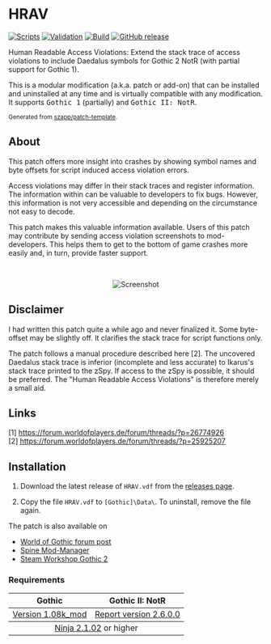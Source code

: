 # HRAV

[![Scripts](https://github.com/szapp/HRAV/actions/workflows/scripts.yml/badge.svg)](https://github.com/szapp/HRAV/actions/workflows/scripts.yml)
[![Validation](https://github.com/szapp/HRAV/actions/workflows/validation.yml/badge.svg)](https://github.com/szapp/HRAV/actions/workflows/validation.yml)
[![Build](https://github.com/szapp/HRAV/actions/workflows/build.yml/badge.svg)](https://github.com/szapp/HRAV/actions/workflows/build.yml)
[![GitHub release](https://img.shields.io/github/v/release/szapp/HRAV.svg)](https://github.com/szapp/HRAV/releases/latest)

Human Readable Access Violations: Extend the stack trace of access violations to include Daedalus symbols for Gothic 2 NotR (with partial support for Gothic 1).

This is a modular modification (a.k.a. patch or add-on) that can be installed and uninstalled at any time and is virtually compatible with any modification.
It supports <kbd>Gothic 1</kbd> (partially) and <kbd>Gothic II: NotR</kbd>.

<sup>Generated from [szapp/patch-template](https://github.com/szapp/patch-template).</sup>

## About

This patch offers more insight into crashes by showing symbol names and byte offsets for script induced access violation errors.

Access violations may differ in their stack traces and register information.
The information within can be valuable to developers to fix bugs.
However, this information is not very accessible and depending on the circumstance not easy to decode.

This patch makes this valuable information available.
Users of this patch may contribute by sending access violation screenshots to mod-developers.
This helps them to get to the bottom of game crashes more easily and, in turn, provide faster support.

&nbsp;

<div align="center">
<img src="https://github.com/szapp/HRAV/assets/20203034/03f04331-af9e-4471-a532-370fc2df1933" alt="Screenshot" />
</div>

## Disclaimer

I had written this patch quite a while ago and never finalized it.
Some byte-offset may be slightly off.
It clarifies the stack trace for script functions only.

The patch follows a manual procedure described here [2].
The uncovered Daedalus stack trace is inferior (incomplete and less accurate) to Ikarus's stack trace printed to the zSpy.
If access to the zSpy is possible, it should be preferred. The "Human Readable Access Violations" is therefore merely a small aid.

## Links

[1] https://forum.worldofplayers.de/forum/threads/?p=26774926  
[2] https://forum.worldofplayers.de/forum/threads/?p=25925207

## Installation

1. Download the latest release of `HRAV.vdf` from the [releases page](https://github.com/szapp/HRAV/releases/latest).

2. Copy the file `HRAV.vdf` to `[Gothic]\Data\`. To uninstall, remove the file again.

The patch is also available on
- [World of Gothic forum post](https://forum.worldofplayers.de/forum/threads/?p=26774926)
- [Spine Mod-Manager](https://clockwork-origins.com/spine/)
- [Steam Workshop Gothic 2](https://steamcommunity.com/sharedfiles/filedetails/?id=2787341517)

### Requirements

<table><thead><tr><th>Gothic</th><th>Gothic II: NotR</th></tr></thead>
<tbody><tr><td><a href="https://www.worldofgothic.de/dl/download_6.htm">Version 1.08k_mod</a></td><td><a href="https://www.worldofgothic.de/dl/download_278.htm">Report version 2.6.0.0</a></td></tr></tbody>
<tbody><tr><td colspan="2" align="center"><a href="https://github.com/szapp/Ninja">Ninja 2.1.02</a> or higher</td></tr></tbody></table>

<!--

If you are interested in writing your own patch, please do not copy this patch!
Instead refer to the PATCH TEMPLATE to build a foundation that is customized to your needs!
The patch template can found at https://github.com/szapp/patch-template.

-->
